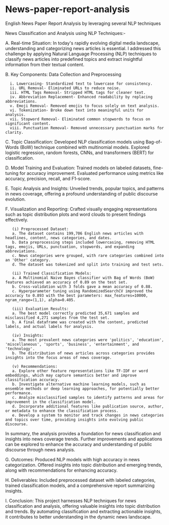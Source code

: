 # News-paper-report-analysis
English News Paper Report Analysis by leveraging several NLP techniques


News Classification and Analysis using NLP Techniques:-

A. Real-time Situation:
In today's rapidly evolving digital media landscape, understanding and categorizing news articles is essential. I addressed this challenge by applying Natural Language Processing (NLP) techniques to classify news articles into predefined topics and extract insightful information from their textual content.

B. Key Components: Data Collection and Preprocessing

      i. Lowercasing- Standardized text to lowercase for consistency.
      ii. URL Removal- Eliminated URLs to reduce noise.
      iii. HTML Tags Removal- Stripped HTML tags for cleaner text.
      iv. Abbreviation Replacement- Enhanced readability by replacing abbreviations.
      v. Emoji Removal- Removed emojis to focus solely on text analysis.
      vi. Tokenization- Broke down text into meaningful units for analysis.
      vii. Stopword Removal- Eliminated common stopwords to focus on significant content.
      viii. Punctuation Removal- Removed unnecessary punctuation marks for clarity.

      
C. Topic Classification:
Developed NLP classification models using Bag-of-Words (BoW) technique combined with multinomial models. Explored logistic regression, random forests, CNNs, and transformers (BERT) for classification.

D. Model Training and Evaluation:
Trained models on labeled datasets, fine-tuning for accuracy improvement. Evaluated performance using metrics like accuracy, precision, recall, and F1-score.

E. Topic Analysis and Insights:
Unveiled trends, popular topics, and patterns in news coverage, offering a profound understanding of public discourse evolution.

F. Visualization and Reporting:
Crafted visually engaging representations such as topic distribution plots and word clouds to present findings effectively.

       (i) Preprocessed Dataset:
       a. The dataset contains 199,706 English news articles with headlines, content, news categories, and dates.
       b. Data preprocessing steps included lowercasing, removing HTML tags, emojis, URLs, punctuation, stopwords, and expanding abbreviations.
       c. News categories were grouped, with rare categories combined into an 'Other' category.
       d. The dataset was tokenized and split into training and test sets.
       
       (ii) Trained Classification Models:
       a. A Multinomial Naive Bayes classifier with Bag of Words (BoW) features achieved an accuracy of 0.89 on the test set.
       b. Cross-validation with 3 folds gave a mean accuracy of 0.88.
       c. Hyperparameter tuning using RandomizedSearchCV improved the accuracy to 0.893 with the best parameters: max_features=10000, ngram_range=(1,1), alpha=0.405.
       
       (iii) Evaluation Results:
       a. The best model correctly predicted 35,671 samples and misclassified 4,271 samples from the test set.
       b. A final dataframe was created with the content, predicted labels, and actual labels for analysis.
       
       (iv) Insights:
       a. The most prevalent news categories were 'politics', 'education', 'miscellaneous', 'sports', 'business', 'entertainment', and 'technology'.
       b. The distribution of news articles across categories provides insights into the focus areas of news coverage.
       
       (v) Recommendations:
       a. Explore other feature representations like TF-IDF or word embeddings, which may capture semantics better and improve classification accuracy.
       b. Investigate alternative machine learning models, such as ensemble methods or deep learning approaches, for potentially better performance.
       c. Analyze misclassified samples to identify patterns and areas for improvement in the classification model.
       d. Incorporate additional features like publication source, author, or metadata to enhance the classification process.
       e. Develop a system to monitor and track changes in news categories and topics over time, providing insights into evolving public discourse.
       
In summary, the analysis provides a foundation for news classification and insights into news coverage trends. Further improvements and applications can be explored to enhance the accuracy and understanding of public discourse through news analysis.

G. Outcomes:
Produced NLP models with high accuracy in news categorization. Offered insights into topic distribution and emerging trends, along with recommendations for enhancing accuracy.

H. Deliverables:
Included preprocessed dataset with labeled categories, trained classification models, and a comprehensive report summarizing insights.

I. Conclusion:
This project harnesses NLP techniques for news classification and analysis, offering valuable insights into topic distribution and trends. By automating classification and extracting actionable insights, it contributes to better understanding in the dynamic news landscape.
